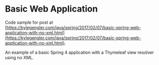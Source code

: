# Basic Web Application

Code sample for post at
[https://kylegengler.com/java/spring/2017/02/07/basic-spring-web-application-with-no-xml.html](https://kylegengler.com/java/spring/2017/02/07/basic-spring-web-application-with-no-xml.html).

An example of a basic Spring 4 application with a Thymeleaf view resolver using no XML.

